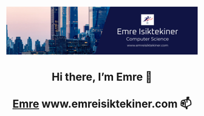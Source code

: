 ![alt text](https://github.com/emreisiktekiner/emreisiktekiner/blob/main/Cover.png?raw=true)

<h1 align="center">
Hi there, I’m Emre 👋 <br><br>
<a href="https://www.emreisiktekiner.com/" target="_blank">Emre</a>
www.emreisiktekiner.com 📫
  </h1>

<!---
emreisiktekiner/emreisiktekiner is a ✨ special ✨ repository because its `README.md` (this file) appears on your GitHub profile.
You can click the Preview link to take a look at your changes.
--->
